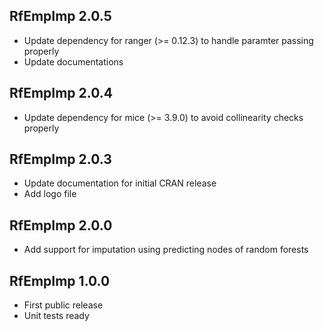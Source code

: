 ## RfEmpImp 2.0.5
* Update dependency for ranger (>= 0.12.3) to handle paramter passing properly
* Update documentations

## RfEmpImp 2.0.4
* Update dependency for mice (>= 3.9.0) to avoid collinearity checks properly

## RfEmpImp 2.0.3
* Update documentation for initial CRAN release
* Add logo file

## RfEmpImp 2.0.0
* Add support for imputation using predicting nodes of random forests

## RfEmpImp 1.0.0
* First public release
* Unit tests ready
